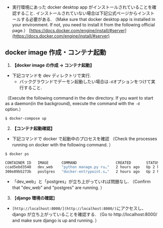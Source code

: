 - 実行環境にあった docker desktop app がインストールされていることを確認すること. インストールされていない場合は下記公式ページからインストールする必要がある.
  （Make sure that docker desktop app is installed in your environment. If not, you need to install it from the following official page.）
      [https://docs.docker.com/engine/install/#server](https://docs.docker.com/engine/install/#server)

## docker image 作成・コンテナ起動

1. **【docker image の作成 → コンテナ起動】**

- 下記コマンドを dev ディレクトリで実行.
  - バックグラウンドでデーモン起動したい場合は`-d`オプションをつけて実行すること.

（Execute the following command in the dev directory. If you want to start as a daemon(in the background), execute the command with the `-d` option.）

```bash
$ docker-compose up
```

2. **【コンテナ起動確認】**

- 下記コマンドで docker で起動中のプロセスを確認
  （Check the processes running on docker with the following command. ）

```bash
$ docker ps

CONTAINER ID   IMAGE      COMMAND                  CREATED       STATUS       PORTS                    NAMES
ccad5ebd3548   dev_web    "python manage.py ru…"   2 hours ago   Up 2 hours   0.0.0.0:8000->8000/tcp   dev_web_1
300e89b5273b   postgres   "docker-entrypoint.s…"   2 hours ago   Up 2 hours   5432/tcp                 dev_db_1
```

- 「dev_web」と「postgres」が立ち上がっていれば問題なし.
  （Confirm that "dev_web" and "postgres" are running. ）

3. 【**django 環境の確認**】

- `[http://localhost:8000/](http://localhost:8000/)`にアクセスし、django が立ち上がっていることを確認する.
  （Go to http://localhost:8000/ and make sure django is up and running. ）
